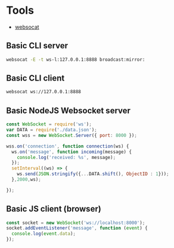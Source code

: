 # Tools

- [websocat](https://github.com/vi/websocat)

## Basic CLI server

```bash
websocat -E -t ws-l:127.0.0.1:8888 broadcast:mirror:
```

## Basic CLI client
```bash
websocat ws://127.0.0.1:8888
```

## Basic NodeJS Websocket server

```javascript
const WebSocket = require('ws');
var DATA = require('./data.json');
const wss = new WebSocket.Server({ port: 8000 });

wss.on('connection', function connection(ws) {
  ws.on('message', function incoming(message) {
    console.log('received: %s', message);
  });
  setInterval((ws) => {
    ws.send(JSON.stringify({...DATA.shift(), ObjectID : 1}));
  },2000,ws);

});
```


## Basic JS client (browser)

```javascript
const socket = new WebSocket('ws://localhost:8000');
socket.addEventListener('message', function (event) {
  console.log(event.data);
});
```
